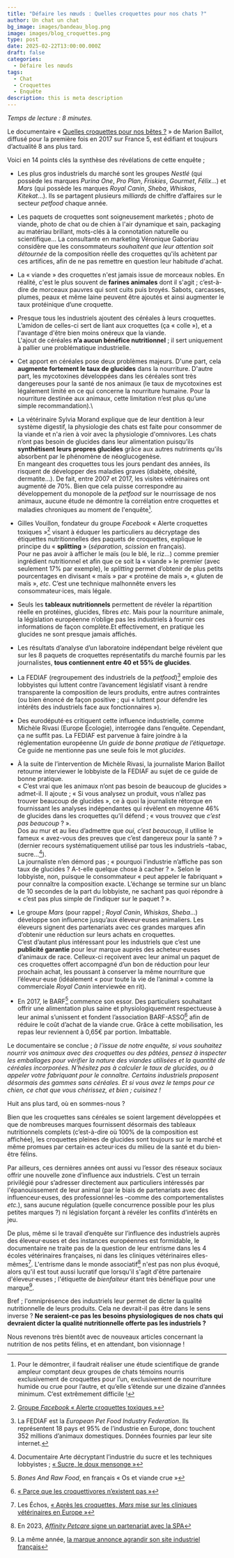 ```yaml
---
title: "Défaire les nœuds : Quelles croquettes pour nos chats ?"
author: Un chat un chat
bg_image: images/bandeau_blog.png
image: images/blog_croquettes.png
type: post
date: 2025-02-22T13:00:00.000Z
draft: false
categories:
  - Défaire les nœuds
tags:
  - Chat
  - Croquettes
  - Enquête
description: this is meta description
---
```

*Temps de lecture : 8 minutes.*

Le documentaire « <a href="https://www.youtube.com/watch?v=ZJAdhwGte-o" target="_blank">Quelles croquettes pour nos bêtes ?</a> » de Marion Baillot, diffusé pour la première fois en 2017 sur France 5, est édifiant et toujours d’actualité 8 ans plus tard.

Voici en 14 points clés la synthèse des révélations de cette enquête ;

- Les plus gros industriels du marché sont les groupes *Nestlé* (qui possède les marques *Purina One*, *Pro Plan*, *Friskies*, *Gourmet*, *Félix*…) et *Mars* (qui possède les marques *Royal Canin*, *Sheba*, *Whiskas*, *Kitekat*…). Ils se partagent plusieurs *milliards* de chiffre d’affaires sur le secteur *petfood* chaque année. 

- Les paquets de croquettes sont soigneusement marketés ; photo de viande, photo de chat ou de chien à l'air dynamique et sain, packaging au matériau brillant, mots-clés à la connotation naturelle ou scientifique... 
La consultante en marketing Véronique Gaboriau considère que les consommateurs *souhaitent que leur attention soit détournée* de la composition réelle des croquettes qu'ils achètent par ces artifices, afin de ne pas remettre en question leur habitude d'achat.

- La « viande » des croquettes n'est jamais issue de morceaux nobles. En réalité, c'est le plus souvent de **farines animales** dont il s'agit ; c’est-à-dire de morceaux pauvres qui sont cuits puis broyés. Sabots, carcasses, plumes, peaux et même laine peuvent être ajoutés et ainsi augmenter le taux protéinique d’une croquette.  

- Presque tous les industriels ajoutent des céréales à leurs croquettes. L’amidon de celles-ci sert de liant aux croquettes (ça « colle »), et a l'avantage d'être bien moins onéreux que la viande.\
    L'ajout de céréales **n’a aucun bénéfice nutritionnel** ; il sert uniquement à pallier une problématique industrielle.  

- Cet apport en céréales pose deux problèmes majeurs. D'une part, cela **augmente fortement le taux de glucides** dans la nourriture. D'autre part, les mycotoxines développées dans les céréales sont très dangereuses pour la santé de nos animaux (le taux de mycotoxines est légalement limité en ce qui concerne la nourriture humaine. Pour la nourriture destinée aux animaux, cette limitation n’est plus qu’une simple recommandation).\

- La vétérinaire Sylvia Morand explique que de leur dentition à leur système digestif, la physiologie des chats est faite pour consommer de la viande et n'a rien à voir avec la physiologie d'omnivores.
Les chats n’ont pas besoin de glucides dans leur alimentation puisqu’ils **synthétisent leurs propres glucides** grâce aux autres nutriments qu'ils absorbent par le phénomène de néoglucogenèse.\
En mangeant des croquettes tous les jours pendant des années, ils risquent de développer des maladies graves (diabète, obésité, dermatite…). 
    De fait, entre 2007 et 2017, les visites vétérinaires ont augmenté de 70%. Bien que cela puisse correspondre au développement du monopole de la *petfood* sur le nourrissage de nos animaux, aucune étude ne démontre la corrélation entre croquettes et maladies chroniques au moment de l'enquête[^1].  

- Gilles Vouillon, fondateur du groupe *Facebook* « Alerte croquettes toxiques »[^2] visant à éduquer les particuliers au décryptage des étiquettes nutritionnelles des paquets de croquettes, explique le principe du « **splitting** » (*séparation*, *scission* en français).\
    Pour ne pas avoir à afficher le maïs (ou le blé, le riz…) comme premier ingrédient nutritionnel et afin que ce soit la « viande » le premier (avec seulement 17% par exemple), le *splitting* permet d’obtenir de plus petits pourcentages en divisant « maïs » par « protéine de maïs », « gluten de maïs », *etc*. C’est une technique malhonnête envers les consommateur·ices, mais légale.  

- Seuls les **tableaux nutritionnels** permettent de révéler la répartition réelle en protéines, glucides, fibres *etc*. Mais pour la nourriture animale, la législation européenne n’oblige pas les industriels à fournir ces informations de façon complète.Et effectivement, en pratique les glucides ne sont presque jamais affichés.  

- Les résultats d’analyse d’un laboratoire indépendant belge révèlent que sur les 8 paquets de croquettes représentatifs du marché fournis par les journalistes, **tous contiennent entre 40 et 55% de glucides**.  

- La FEDIAF (regroupement des industriels de la *petfood*)[^3] emploie des lobbyistes qui luttent contre l’avancement législatif visant à rendre transparente la composition de leurs produits, entre autres contraintes (ou bien énoncé de façon positive ; qui « luttent pour défendre les intérêts des industriels face aux fonctionnaires »).  

- Des eurodéputé·es critiquent cette influence industrielle, comme Michèle Rivasi (Europe Écologie), interrogée dans l’enquête. Cependant, ça ne suffit pas. La FEDIAF est parvenue à faire joindre à la réglementation européenne *Un guide de bonne pratique de l’étiquetage*. Ce guide ne mentionne pas une seule fois le mot *glucides*.

- À la suite de l’intervention de Michèle Rivasi, la journaliste Marion Baillot retourne interviewer le lobbyiste de la FEDIAF au sujet de ce guide de bonne pratique. \
  « C’est vrai que les animaux n’ont pas besoin de beaucoup de glucides » admet-il. Il ajoute ; « Si vous analysez un produit, vous n’allez pas trouver beaucoup de glucides », ce à quoi la journaliste rétorque en fournissant les analyses indépendantes qui révèlent en moyenne 46% de glucides dans les croquettes qu’il défend ; « vous trouvez que *c’est pas beaucoup* ? ». \
  Dos au mur et au lieu d’admettre que *oui, c’est beaucoup*, il utilise le fameux « avez-vous des preuves que c’est dangereux pour la santé ? » (dernier recours systématiquement utilisé par tous les industriels –tabac, sucre…[^4]).\
    La journaliste n’en démord pas ; « pourquoi l’industrie n’affiche pas son taux de glucides ? A-t-elle quelque chose à cacher ? ». Selon le lobbyiste, non, puisque le consommateur « peut appeler le fabriquant » pour connaître la composition exacte. L’échange se termine sur un blanc de 10 secondes de la part du lobbyiste, ne sachant pas quoi répondre à « c’est pas plus simple de l’indiquer sur le paquet ? ».  

- Le groupe *Mars* (pour rappel ; *Royal Canin*, *Whiskas*, *Sheba*…) développe son influence jusqu’aux éleveur·euses animaliers. Les éleveurs signent des partenariats avec ces grandes marques afin d’obtenir une réduction sur leurs achats en croquettes.\
    C’est d’autant plus intéressant pour les industriels que c’est une **publicité garantie** pour leur marque auprès des acheteur·euses d’animaux de race. Celleux-ci reçoivent avec leur animal un paquet de ces croquettes offert accompagné d’un bon de réduction pour leur prochain achat, les poussant à conserver la même nourriture que l’éleveur·euse (idéalement « pour toute la vie de l’animal » comme la commerciale *Royal Canin* interviewée en rit).  

- En 2017, le BARF[^5] commence son essor. Des particuliers souhaitant offrir une alimentation plus saine et physiologiquement respectueuse à leur animal s’unissent et fondent l’association BARF-ASSO[^6] afin de réduire le coût d’achat de la viande crue. Grâce à cette mobilisation, les repas leur reviennent à 0,65€ par portion. Imbattable.  

Le documentaire se conclue ; *à l’issue de notre enquête, si vous souhaitez nourrir vos animaux avec des croquettes ou des pâtées, pensez à inspecter les emballages pour vérifier la nature des viandes utilisées et la quantité de céréales incorporées. N’hésitez pas à calculer le taux de glucides, ou à appeler votre fabriquant pour le connaître. Certains industriels proposent désormais des gammes sans céréales. Et si vous avez le temps pour ce chien, ce chat que vous chérissez, et bien ; cuisinez !*

Huit ans plus tard, où en sommes-nous ?

Bien que les croquettes sans céréales se soient largement développées et que de nombreuses marques fournissent désormais des tableaux nutritionnels complets (c’est-à-dire où 100% de la composition est affichée), les croquettes pleines de glucides sont toujours sur le marché et même promues par certain·es acteur·ices du milieu de la santé et du bien-être félins.

Par ailleurs, ces dernières années ont aussi vu l’essor des réseaux sociaux offrir une nouvelle zone d’influence aux industriels. C’est un terrain privilégié pour s’adresser directement aux particuliers intéressés par l'épanouissement de leur animal (par le biais de partenariats avec des influenceur·euses, des professionnel·les –comme des comportementalistes *etc.*), sans aucune régulation (quelle concurrence possible pour les plus petites marques ?) ni législation forçant à révéler les conflits d’intérêts en jeu.

De plus, même si le travail d’enquête sur l’influence des industriels auprès des éleveur·euses et des instances européennes est formidable, le documentaire ne traite pas de la question de leur entrisme dans les 4 écoles vétérinaires françaises, ni dans les cliniques vétérinaires elles-mêmes[^7]. L'entrisme dans le monde associatif[^8] n'est pas non plus évoqué, alors qu'il est tout aussi lucratif que lorsqu'il s'agit d'être partenaire d'éleveur·euses ; l'étiquette de *bienfaiteur* étant très bénéfique pour une marque[^9].

Bref ; l'omniprésence des industriels leur permet de dicter la qualité nutritionnelle de leurs produits. Cela ne devrait-il pas être dans le sens inverse ? **Ne seraient-ce pas les besoins physiologiques de nos chats qui devraient dicter la qualité nutritionnelle offerte pas les industriels ?**

Nous revenons très bientôt avec de nouveaux articles concernant la nutrition de nos petits félins, et en attendant, bon visionnage !

[^1]: Pour le démontrer, il faudrait réaliser une étude scientifique de grande ampleur comptant deux groupes de chats témoins nourris exclusivement de croquettes pour l’un, exclusivement de nourriture humide ou crue pour l’autre, et qu’elle s’étende sur une dizaine d’années minimum. C’est extrêmement difficile ! 
[^2]: <a href="https://www.facebook.com/groups/alertescroquettes/?locale=fr_FR" target="_blank">Groupe *Facebook* « Alerte croquettes toxiques »</a>
[^3]: La FEDIAF est la *European Pet Food Industry Federation*. Ils représentent 18 pays et 95% de l’industrie en Europe, donc touchent 352 millions d’animaux domestiques. Données fournies par leur site internet. 
[^4]: Documentaire Arte décryptant l’industrie du sucre et les techniques lobbyistes ; <a href="https://www.youtube.com/watch?v=WuWAlXkGbCg" target="_blank">« Sucre, le doux mensonge »</a>
[^5]: *Bones And Raw Food*, en français « Os et viande crue »
[^6]: <a href="https://barf-asso.fr/" target="_blank">« Parce que les croquettivores n’existent pas »</a>
[^7]: Les Échos, <a href="https://www.lesechos.fr/industrie-services/conso-distribution/apres-les-croquettes-mars-mise-sur-les-cliniques-veterinaires-en-europe-1217821" target="_blank">« Après les croquettes, *Mars* mise sur les cliniques vétérinaires en Europe »</a>
[^8]: En 2023, <a href="https://www.la-spa.fr/articles/signature-partenariat-affinity-petcare/" target="_blank">*Affinity Petcare* signe un partenariat avec la SPA</a>
[^9]: La même année, <a href="https://www.latribune.fr/entreprises-finance/industrie/agroalimentaire-biens-de-consommation-luxe/alimentation-animale-comment-ultima-se-differencie-des-geants-mars-et-nestle-974847.html" target="_blank">la marque annonce agrandir son site industriel français</a>
